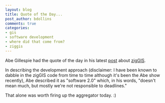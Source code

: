 ```yaml
---
layout: blog
title: Quote of the Day...
post_author: bdollins
comments: true
categories:
- gis
- software development
- where did that come from?
- ziggis
---
```


Abe Gillespie had the quote of the day in his latest <a href="http://abegillespie.blogspot.com/2008/03/ziggis-update.html">post</a> about <a href="http://code.google.com/p/ziggis">zigGIS</a>.

In describing the development approach (disclaimer: I have been known to dabble in the zigGIS code from time to time although it's been the Abe show recently), Abe described it as "software 2.0" which, in his words, "doesn't mean much, but mostly we're not responsible to deadlines."

That alone was worth firing up the aggregator today. :)